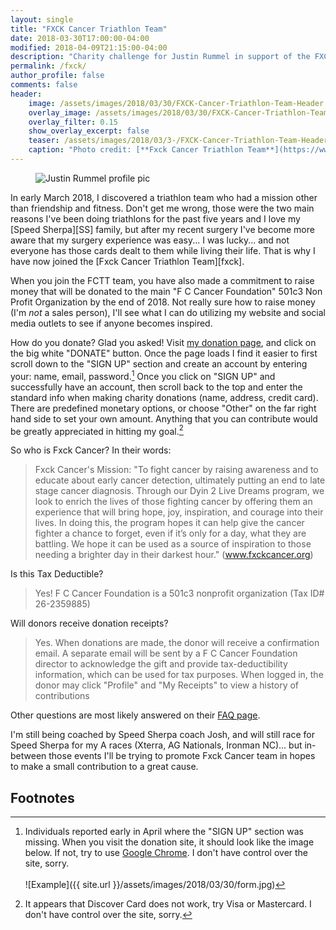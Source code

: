 ```yaml
---
layout: single
title: "FXCK Cancer Triathlon Team"
date: 2018-03-30T17:00:00-04:00
modified: 2018-04-09T21:15:00-04:00
description: "Charity challenge for Justin Rummel in support of the FXCK Cancer Triathlon Team!"
permalink: /fxck/
author_profile: false
comments: false
header:
    image: /assets/images/2018/03/30/FXCK-Cancer-Triathlon-Team-Header.jpg            # Twitter (use 'overlay_image')
    overlay_image: /assets/images/2018/03/30/FXCK-Cancer-Triathlon-Team-Header.jpg    # Article header at 2048x768
    overlay_filter: 0.15
    show_overlay_excerpt: false
    teaser: /assets/images/2018/03/3-/FXCK-Cancer-Triathlon-Team-Header-Twitter.jpg   # Shrink image to 575x216
    caption: "Photo credit: [**Fxck Cancer Triathlon Team**](https://www.fxckcancer.org/TriTeam/)"
---
```

<figure class="align-right"><img src="{{ site.url }}/assets/images/2018/03/30/scar-256.jpg" alt="Justin Rummel profile pic" /></figure>In early March 2018, I discovered a triathlon team who had a mission other than friendship and fitness.  Don't get me wrong, those were the two main reasons I've been doing triathlons for the past five years and I love my [Speed Sherpa][SS] family, but after my recent surgery I've become more aware that my surgery experience was easy... I was lucky... and not everyone has those cards dealt to them while living their life.  That is why I have now joined the [Fxck Cancer Triathlon Team][fxck].

When you join the FCTT team, you have also made a commitment to raise money that will be donated to the main "F C Cancer Foundation" 501c3 Non Profit Organization by the end of 2018.  Not really sure how to raise money (I'm *not* a sales person), I'll see what I can do utilizing my website and social media outlets to see if anyone becomes inspired.

How do you donate?  Glad you asked! Visit [my donation page][donate], and click on the big white "DONATE" button.  Once the page loads I find it easier to first scroll down to the "SIGN UP" section and create an account by entering your: name, email, password.[^1]  Once you click on "SIGN UP" and successfully have an account, then scroll back to the top and enter the standard info when making charity donations (name, address, credit card).  There are predefined monetary options, or choose "Other" on the far right hand side to set your own amount.  Anything that you can contribute would be greatly appreciated in hitting my goal.[^2]

So who is Fxck Cancer? In their words: 

> Fxck Cancer's Mission: "To fight cancer by raising awareness and to educate about early cancer detection, ultimately putting an end to late stage cancer diagnosis. Through our Dyin 2 Live Dreams program, we look to enrich the lives of those fighting cancer by offering them an experience that will bring hope, joy, inspiration, and courage into their lives. In doing this, the program hopes it can help give the cancer fighter a chance to forget, even if it’s only for a day, what they are battling. We hope it can be used as a source of inspiration to those needing a brighter day in their darkest hour." (www.fxckcancer.org)

Is this Tax Deductible?

> Yes! F C Cancer Foundation is a 501c3 nonprofit organization (Tax ID# 26-2359885)

Will donors receive donation receipts?

> Yes. When donations are made, the donor will receive a confirmation email. A separate email will be sent by a F C Cancer Foundation director to acknowledge the gift and provide tax-deductibility information, which can be used for tax purposes. When logged in, the donor may click "Profile" and "My Receipts" to view a history of contributions

Other questions are most likely answered on their [FAQ page][faq].

I'm still being coached by Speed Sherpa coach Josh, and will still race for Speed Sherpa for my A races (Xterra, AG Nationals, Ironman NC)... but in-between those events I'll be trying to promote Fxck Cancer team in hopes to make a small contribution to a great cause.

Footnotes
---

[^1]: Individuals reported early in April where the "SIGN UP" section was missing.  When you visit the donation site, it should look like the image below.  If not, try to use [Google Chrome](https://www.google.com/chrome/).  I don't have control over the site, sorry.<br /><br /> ![Example]({{ site.url }}/assets/images/2018/03/30/form.jpg)
[^2]: It appears that Discover Card does not work, try Visa or Mastercard.  I don't have control over the site, sorry.

[SS]: http://www.speedsherpa.com
[donate]: https://bit.rummel.co/fxckcancer
[faq]: https://fxckcancer.crowdchange.co/faq
[fxck]: https://www.fuckcancer.org/TriTeam/